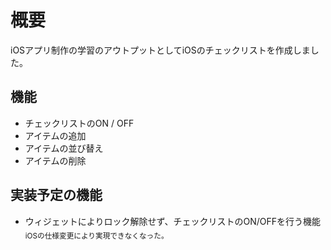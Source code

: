 # 概要
iOSアプリ制作の学習のアウトプットとしてiOSのチェックリストを作成しました。

## 機能
- チェックリストのON / OFF
- アイテムの追加
- アイテムの並び替え
- アイテムの削除

## 実装予定の機能
- ウィジェットによりロック解除せず、チェックリストのON/OFFを行う機能<br><sub>iOSの仕様変更により実現できなくなった。</sub>
